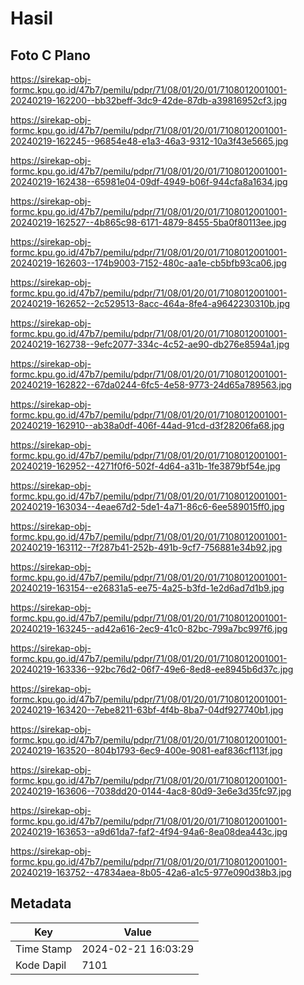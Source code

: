 # Hasil

## Foto C Plano

https://sirekap-obj-formc.kpu.go.id/47b7/pemilu/pdpr/71/08/01/20/01/7108012001001-20240219-162200--bb32beff-3dc9-42de-87db-a39816952cf3.jpg

https://sirekap-obj-formc.kpu.go.id/47b7/pemilu/pdpr/71/08/01/20/01/7108012001001-20240219-162245--96854e48-e1a3-46a3-9312-10a3f43e5665.jpg

https://sirekap-obj-formc.kpu.go.id/47b7/pemilu/pdpr/71/08/01/20/01/7108012001001-20240219-162438--65981e04-09df-4949-b06f-944cfa8a1634.jpg

https://sirekap-obj-formc.kpu.go.id/47b7/pemilu/pdpr/71/08/01/20/01/7108012001001-20240219-162527--4b865c98-6171-4879-8455-5ba0f80113ee.jpg

https://sirekap-obj-formc.kpu.go.id/47b7/pemilu/pdpr/71/08/01/20/01/7108012001001-20240219-162603--174b9003-7152-480c-aa1e-cb5bfb93ca06.jpg

https://sirekap-obj-formc.kpu.go.id/47b7/pemilu/pdpr/71/08/01/20/01/7108012001001-20240219-162652--2c529513-8acc-464a-8fe4-a9642230310b.jpg

https://sirekap-obj-formc.kpu.go.id/47b7/pemilu/pdpr/71/08/01/20/01/7108012001001-20240219-162738--9efc2077-334c-4c52-ae90-db276e8594a1.jpg

https://sirekap-obj-formc.kpu.go.id/47b7/pemilu/pdpr/71/08/01/20/01/7108012001001-20240219-162822--67da0244-6fc5-4e58-9773-24d65a789563.jpg

https://sirekap-obj-formc.kpu.go.id/47b7/pemilu/pdpr/71/08/01/20/01/7108012001001-20240219-162910--ab38a0df-406f-44ad-91cd-d3f28206fa68.jpg

https://sirekap-obj-formc.kpu.go.id/47b7/pemilu/pdpr/71/08/01/20/01/7108012001001-20240219-162952--4271f0f6-502f-4d64-a31b-1fe3879bf54e.jpg

https://sirekap-obj-formc.kpu.go.id/47b7/pemilu/pdpr/71/08/01/20/01/7108012001001-20240219-163034--4eae67d2-5de1-4a71-86c6-6ee589015ff0.jpg

https://sirekap-obj-formc.kpu.go.id/47b7/pemilu/pdpr/71/08/01/20/01/7108012001001-20240219-163112--7f287b41-252b-491b-9cf7-756881e34b92.jpg

https://sirekap-obj-formc.kpu.go.id/47b7/pemilu/pdpr/71/08/01/20/01/7108012001001-20240219-163154--e26831a5-ee75-4a25-b3fd-1e2d6ad7d1b9.jpg

https://sirekap-obj-formc.kpu.go.id/47b7/pemilu/pdpr/71/08/01/20/01/7108012001001-20240219-163245--ad42a616-2ec9-41c0-82bc-799a7bc997f6.jpg

https://sirekap-obj-formc.kpu.go.id/47b7/pemilu/pdpr/71/08/01/20/01/7108012001001-20240219-163336--92bc76d2-06f7-49e6-8ed8-ee8945b6d37c.jpg

https://sirekap-obj-formc.kpu.go.id/47b7/pemilu/pdpr/71/08/01/20/01/7108012001001-20240219-163420--7ebe8211-63bf-4f4b-8ba7-04df927740b1.jpg

https://sirekap-obj-formc.kpu.go.id/47b7/pemilu/pdpr/71/08/01/20/01/7108012001001-20240219-163520--804b1793-6ec9-400e-9081-eaf836cf113f.jpg

https://sirekap-obj-formc.kpu.go.id/47b7/pemilu/pdpr/71/08/01/20/01/7108012001001-20240219-163606--7038dd20-0144-4ac8-80d9-3e6e3d35fc97.jpg

https://sirekap-obj-formc.kpu.go.id/47b7/pemilu/pdpr/71/08/01/20/01/7108012001001-20240219-163653--a9d61da7-faf2-4f94-94a6-8ea08dea443c.jpg

https://sirekap-obj-formc.kpu.go.id/47b7/pemilu/pdpr/71/08/01/20/01/7108012001001-20240219-163752--47834aea-8b05-42a6-a1c5-977e090d38b3.jpg


## Metadata

| Key        | Value               |
| ---------- | ------------------- |
| Time Stamp | 2024-02-21 16:03:29 |
| Kode Dapil | 7101                |



